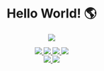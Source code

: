 <div class="markdown-heading">

<h1 align="center" class="heading-element" dir="auto">Hello World! 🌎</h1>

<p align="center" dir="auto">
    <a href="#">
    <img src="https://github-readme-stats.vercel.app/api?username=deeerick&show_icons=true&count_private=true&theme=dark"/>
</p>

<p align="center" dir="auto">
    <a href="#">
<!--     <img src="https://github-readme-stats.vercel.app/api/top-langs/?username=Deeerick&layout=compact&show_icons=true&theme=dark&hide=PowerShell,Batchfile"> -->
</p>

<p align="center" dir="auto">
    <img src="https://img.shields.io/badge/GIT-E44C30?style=for-the-badge&logo=git&logoColor=white"/>
    <img src="https://img.shields.io/badge/HTML5-E34F26?style=for-the-badge&logo=html5&logoColor=white"/>
    <img src="https://img.shields.io/badge/CSS3-1572B6?style=for-the-badge&logo=css3&logoColor=white"/>
    <img src="https://img.shields.io/badge/Bootstrap-563D7C?style=for-the-badge&logo=bootstrap&logoColor=white"/>
    <br>
    <img src="https://img.shields.io/badge/Python-FFD43B?style=for-the-badge&logo=python&logoColor=blue"/>
    <img src="https://img.shields.io/badge/Flask-000000?style=for-the-badge&logo=flask&logoColor=white"/>
<!--     <img src="https://img.shields.io/badge/Django-092E20?style=for-the-badge&logo=django&logoColor=green"/>
    <img src="https://img.shields.io/badge/django%20rest-ff1709?style=for-the-badge&logo=django&logoColor=white"/> -->
    <br>
</p>

</div>
